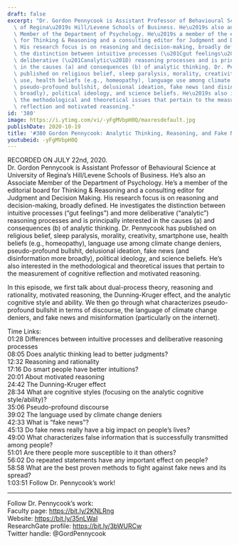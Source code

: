 ```yaml
---
draft: false
excerpt: "Dr. Gordon Pennycook is Assistant Professor of Behavioural Science at University\
  \ of Regina\u2019s Hill/Levene Schools of Business. He\u2019s also an Associate\
  \ Member of the Department of Psychology. He\u2019s a member of the editorial board\
  \ for Thinking & Reasoning and a consulting editor for Judgment and Decision Making.\
  \ His research focus is on reasoning and decision-making, broadly defined. He investigates\
  \ the distinction between intuitive processes (\u201Cgut feelings\u201D) and more\
  \ deliberative (\u201Canalytic\u201D) reasoning processes and is principally interested\
  \ in the causes (a) and consequences (b) of analytic thinking. Dr. Pennycook has\
  \ published on religious belief, sleep paralysis, morality, creativity, smartphone\
  \ use, health beliefs (e.g., homeopathy), language use among climate change deniers,\
  \ pseudo-profound bullshit, delusional ideation, fake news (and disinformation more\
  \ broadly), political ideology, and science beliefs. He\u2019s also interested in\
  \ the methodological and theoretical issues that pertain to the measurement of cognitive\
  \ reflection and motivated reasoning."
id: '380'
image: https://i.ytimg.com/vi/-yFgMVbpH0Q/maxresdefault.jpg
publishDate: 2020-10-19
title: '#380 Gordon Pennycook: Analytic Thinking, Reasoning, and Fake News'
youtubeid: -yFgMVbpH0Q
---
```

<div class="timelinks">

RECORDED ON JULY 22nd, 2020.  
Dr. Gordon Pennycook is Assistant Professor of Behavioural Science at University of Regina’s Hill/Levene Schools of Business. He’s also an Associate Member of the Department of Psychology. He’s a member of the editorial board for Thinking & Reasoning and a consulting editor for Judgment and Decision Making. His research focus is on reasoning and decision-making, broadly defined. He investigates the distinction between intuitive processes (“gut feelings”) and more deliberative (“analytic”) reasoning processes and is principally interested in the causes (a) and consequences (b) of analytic thinking. Dr. Pennycook has published on religious belief, sleep paralysis, morality, creativity, smartphone use, health beliefs (e.g., homeopathy), language use among climate change deniers, pseudo-profound bullshit, delusional ideation, fake news (and disinformation more broadly), political ideology, and science beliefs. He’s also interested in the methodological and theoretical issues that pertain to the measurement of cognitive reflection and motivated reasoning.

In this episode, we first talk about dual-process theory, reasoning and rationality, motivated reasoning, the Dunning-Kruger effect, and the analytic cognitive style and ability. We then go through what characterizes pseudo-profound bullshit in terms of discourse, the language of climate change deniers, and fake news and misinformation (particularly on the internet).

Time Links:  
<time>01:28</time> Differences between intuitive processes and deliberative reasoning processes  
<time>08:05</time> Does analytic thinking lead to better judgments?  
<time>12:32</time> Reasoning and rationality  
<time>17:16</time> Do smart people have better intuitions?  
<time>20:01</time> About motivated reasoning  
<time>24:42</time> The Dunning-Kruger effect  
<time>28:34</time> What are cognitive styles (focusing on the analytic cognitive style/ability)?  
<time>35:06</time> Pseudo-profound discourse  
<time>39:02</time> The language used by climate change deniers  
<time>42:33</time> What is “fake news”?  
<time>45:13</time> Do fake news really have a big impact on people’s lives?  
<time>49:00</time> What characterizes false information that is successfully transmitted among people?  
<time>51:01</time> Are there people more susceptible to it than others?  
<time>56:02</time> Do repeated statements have any important effect on people?  
<time>58:58</time> What are the best proven methods to fight against fake news and its spread?  
<time>1:03:51</time> Follow Dr. Pennycook’s work!

---

Follow Dr. Pennycook’s work:  
Faculty page: https://bit.ly/2KNLRng  
Website: https://bit.ly/35nLWaI  
ResearchGate profile: https://bit.ly/3bWURCw  
Twitter handle: @GordPennycook
</div>

